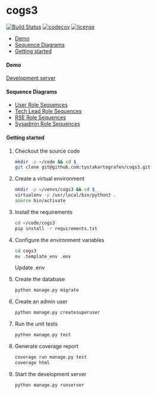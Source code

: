 # cogs3

[![Build Status](https://travis-ci.org/tystakartografen/cogs3.svg?branch=master)](https://travis-ci.org/tystakartografen/cogs3) [![codecov](https://codecov.io/gh/tystakartografen/cogs3/branch/master/graph/badge.svg)](https://codecov.io/gh/tystakartografen/cogs3) [![license](https://img.shields.io/github/license/mashape/apistatus.svg)](https://github.com/tystakartografen/cogs3/blob/master/LICENSE.md)

- [Demo](#demo)
- [Sequence Diagrams](#sequence-diagrams)
- [Getting started](#getting-started)

#### Demo

[Development server](https://scw.bangor.ac.uk/)

#### Sequence Diagrams
- [User Role Sequences](https://github.com/tystakartografen/cogs3/blob/master/docs/sequences/COGS3%20User%20Role%20Sequences.pdf)
- [Tech Lead Role Sequences](https://github.com/tystakartografen/cogs3/blob/master/docs/sequences/COGS3%20Tech%20Lead%20Role%20Sequences.pdf)
- [RSE Role Sequences](https://github.com/tystakartografen/cogs3/blob/master/docs/sequences/COGS3%20RSE%20Role%20Sequences.pdf)
- [Sysadmin Role Sequences](https://github.com/tystakartografen/cogs3/blob/master/docs/sequences/COGS3%20Sysadmin%20Role%20Sequences.pdf)

#### Getting started

1. Checkout the source code

	```sh
	mkdir -p ~/code && cd $_
	git clone git@github.com:tystakartografen/cogs3.git
	```

2. Create a virtual environment

	```sh
	mkdir -p ~/venvs/cogs3 && cd $_
	virtualenv -p /usr/local/bin/python3 .
	source bin/activate
	```

3. Install the requirements

	```sh
	cd ~/code/cogs3
	pip install -r requirements.txt
	```

4. Configure the environment variables ​

	```sh
	cd cogs3
	mv .template_env .env
	```

	Update .env

6. Create the database

	```sh
	python manage.py migrate
	```

5. Create an admin user

	```sh
	python manage.py createsuperuser
	```

6. Run the unit tests

	```sh
	python manage.py test
	```

7. Generate coverage report

	```sh
	coverage run manage.py test
	coverage html
	```

8. Start the development server

	```sh
	python manage.py runserver
	```

